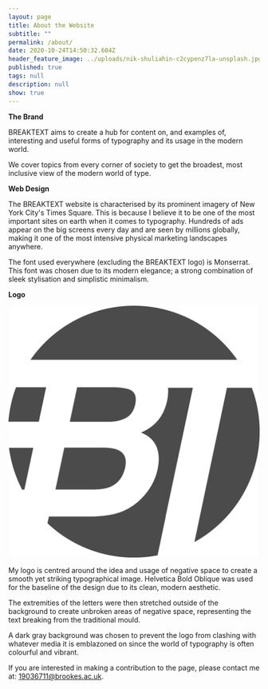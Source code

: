 ```yaml
---
layout: page
title: About the Website
subtitle: ""
permalink: /about/
date: 2020-10-24T14:50:32.604Z
header_feature_image: ../uploads/nik-shuliahin-c2cypenz7la-unsplash.jpg
published: true
tags: null
description: null
show: true
---
```

**The Brand**

BREAKTEXT aims to create a hub for content on, and examples of, interesting and useful forms of typography and its usage in the modern world. 

We cover topics from every corner of society to get the broadest, most inclusive view of the modern world of type. 

**Web Design**

The BREAKTEXT website is characterised by its prominent imagery of New York City's Times Square. This is because I believe it to be one of the most important sites on earth when it comes to typography. Hundreds of ads appear on the big screens every day and are seen by millions globally, making it one of the most intensive physical marketing landscapes anywhere. 

The font used everywhere (excluding the BREAKTEXT logo) is Monserrat. This font was chosen due to its modern elegance; a strong combination of sleek stylisation and simplistic minimalism. 

**Logo**

![The BREAKTEXT Logo.](../uploads/btfavicon.png "The BREAKTEXT Logo.")

My logo is centred around the idea and usage of negative space to create a smooth yet striking typographical image. Helvetica Bold Oblique was used for the baseline of the design due to its clean, modern aesthetic. 

The extremities of the letters were then stretched outside of the background to create unbroken areas of negative space, representing the text breaking from the traditional mould.

A dark gray background was chosen to prevent the logo from clashing with whatever media it is emblazoned on since the world of typography is often colourful and vibrant. 

If you are interested in making a contribution to the page, please contact me at: 19036711@brookes.ac.uk.